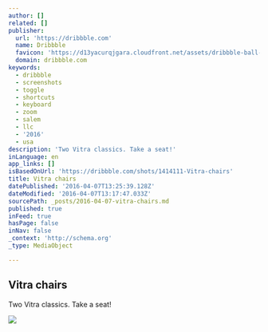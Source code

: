 ```yaml
---
author: []
related: []
publisher:
  url: 'https://dribbble.com'
  name: Dribbble
  favicon: 'https://d13yacurqjgara.cloudfront.net/assets/dribbble-ball-192-9146ab9e63dfabb4ffc276e015a4e5a6.png'
  domain: dribbble.com
keywords:
  - dribbble
  - screenshots
  - toggle
  - shortcuts
  - keyboard
  - zoom
  - salem
  - llc
  - '2016'
  - usa
description: 'Two Vitra classics. Take a seat!'
inLanguage: en
app_links: []
isBasedOnUrl: 'https://dribbble.com/shots/1414111-Vitra-chairs'
title: Vitra chairs
datePublished: '2016-04-07T13:25:39.128Z'
dateModified: '2016-04-07T13:17:47.033Z'
sourcePath: _posts/2016-04-07-vitra-chairs.md
published: true
inFeed: true
hasPage: false
inNav: false
_context: 'http://schema.org'
_type: MediaObject

---
```

<article style=""><h1>Vitra chairs</h1><p>Two Vitra classics. Take a seat!</p><img src="https://d13yacurqjgara.cloudfront.net/users/300948/screenshots/1414111/vitrachairs.jpg" /></article>